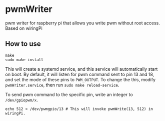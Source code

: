 # pwmWriter
pwm writer for raspberry pi that allows you write pwm without root access. Based on wiringPi

## How to use

```shell
make
sudo make install
```

This will create a systemd service, and this service will automatically start on boot. By default, it will listen for pwm command sent to pin 13 and 18, and set the mode of these pins to `PWM_OUTPUT`. To change the this, modify `pwmWriter.service`, then run `sudo make reload-service`.

To send pwm command to the specific pin, write an integer to `/dev/gpiopwm/x`.

```shell
echo 512 > /dev/pwmgpio/13 # This will invoke pwmWrite(13, 512) in wiringPi.
```